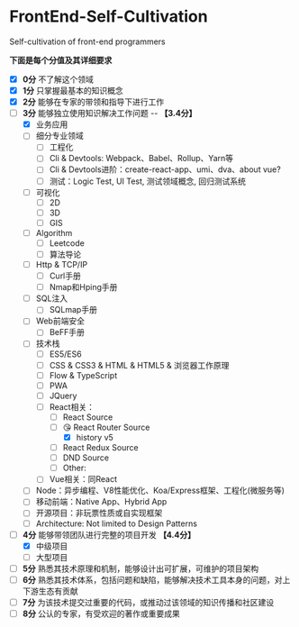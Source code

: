 # FrontEnd-Self-Cultivation
Self-cultivation of front-end programmers

**下面是每个分值及其详细要求**


- [x] **0分** 不了解这个领域
- [x] **1分** 只掌握最基本的知识概念
- [x] **2分** 能够在专家的带领和指导下进行工作
- [ ] **3分** 能够独立使用知识解决工作问题 -- **【3.4分】**
    - [x] 业务应用
    - [ ] 细分专业领域
      - [ ] 工程化
      - [ ] Cli & Devtools: Webpack、Babel、Rollup、Yarn等
      - [ ] Cli & Devtools进阶：create-react-app、umi、dva、about vue?
      - [ ] 测试：Logic Test, UI Test, 测试领域概念,  回归测试系统
    - [ ] 可视化
      - [ ] 2D
      - [ ] 3D
      - [ ] GIS
    - [ ] Algorithm
      - [ ] Leetcode
      - [ ] 算法导论
    - [ ] Http & TCP/IP
      - [ ] Curl手册
      - [ ] Nmap和Hping手册
    - [ ] SQL注入
      - [ ] SQLmap手册
    - [ ] Web前端安全
      - [ ] BeFF手册
    - [ ] 技术栈
      - [ ] ES5/ES6
      - [ ] CSS & CSS3 & HTML & HTML5 & 浏览器工作原理
      - [ ] Flow & TypeScript
      - [ ] PWA
      - [ ] JQuery
      - [ ] React相关：
        - [ ] React Source
        - [ ] :kissing_heart: React Router Source
          - [x] history v5
        - [ ] React Redux Source
        - [ ] DND Source
        - [ ] Other:
      - [ ] Vue相关：同React
    - [ ] Node：异步编程、V8性能优化、Koa/Express框架、工程化(微服务等)
    - [ ] 移动前端：Native App、Hybrid App
    - [ ] 开源项目：非玩票性质或自实现框架
    - [ ] Architecture: Not limited to Design Patterns
- [ ] **4分** 能够带领团队进行完整的项目开发 **【4.4分】**
    - [x] 中级项目
    - [ ] 大型项目
- [ ] **5分** 熟悉其技术原理和机制，能够设计出可扩展，可维护的项目架构
- [ ] **6分** 熟悉其技术体系，包括问题和缺陷，能够解决技术工具本身的问题，对上下游生态有贡献
- [ ] **7分** 为该技术提交过重要的代码，或推动过该领域的知识传播和社区建设
- [ ] **8分** 公认的专家，有受欢迎的著作或重要成果
